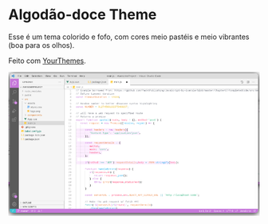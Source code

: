 # Algodão-doce Theme

Esse é um tema colorido e fofo, com cores meio pastéis e meio vibrantes (boa para os olhos).

Feito com [YourThemes](https://themes.vscode.one/your-themes).

![Print do tema no VS code](color-img.png)
